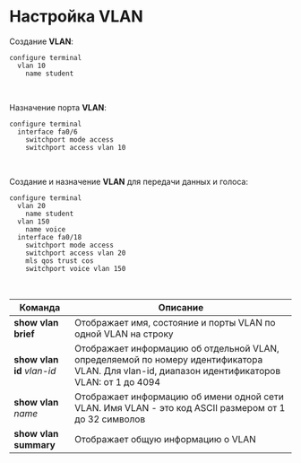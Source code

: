# Настройка VLAN

Создание **VLAN**:
```
configure terminal
  vlan 10
    name student
```
<br/>

Назначение порта **VLAN**:
```
configure terminal
  interface fa0/6
    switchport mode access
    switchport access vlan 10
```
<br/>

Создание и назначение **VLAN** для передачи данных и голоса:
```
configure terminal
  vlan 20
    name student
  vlan 150
    name voice
  interface fa0/18
    switchport mode access
    switchport access vlan 20
    mls qos trust cos
    switchport voice vlan 150
```

<br/>

| Команда | Описание |
|----------|---------|
| **show vlan brief**    | Отображает имя, состояние и порты VLAN по одной VLAN на строку  |
| **show vlan id** *vlan-id*    | Отображает информацию об отдельной VLAN, определяемой по номеру идентификатора VLAN. Для vlan-id, диапазон идентификаторов VLAN: от 1 до 4094  |
| **show vlan** *name*    | Отображает информацию об имени одной сети VLAN. Имя VLAN - это код ASCII размером от 1 до 32 символов  |
| **show vlan summary**    | Отображает общую информацию о VLAN  |
